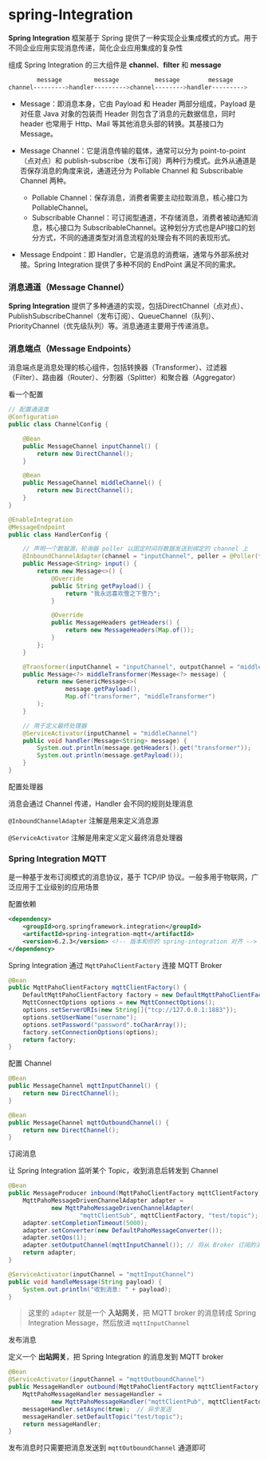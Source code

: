 # spring-Integration

**Spring Integration** 框架基于 Spring 提供了一种实现企业集成模式的方式。用于不同企业应用实现消息传递，简化企业应用集成的复杂性

组成 Spring Integration 的三大组件是 **channel**、**filter** 和 **message**

```sh
		message			message			 message		message
channel--------->handler--------->channel-------->handler--------->

```

- Message：即消息本身，它由 Payload 和 Header 两部分组成，Payload 是对任意 Java 对象的包装而 Header 则包含了消息的元数据信息，同时 header 也常用于 Http、Mail 等其他消息头部的转换。其基接口为 Message<T>。

- Message Channel：它是消息传输的载体，通常可以分为 point-to-point（点对点）和 publish-subscribe（发布订阅）两种行为模式。此外从通道是否保存消息的角度来说，通道还分为 Pollable Channel 和 Subscribable Channel 两种。
  - Pollable Channel：保存消息，消费者需要主动拉取消息，核心接口为 PollableChannel。
  - Subscribable Channel：可订阅型通道，不存储消息，消费者被动通知消息，核心接口为 SubscribableChannel。这种划分方式也是API接口的划分方式，不同的通道类型对消息流程的处理会有不同的表现形式。

- Message Endpoint：即 Handler，它是消息的消费端，通常与外部系统对接。Spring Integration 提供了多种不同的 EndPoint 满足不同的需求。

### 消息通道（Message Channel）

**Spring Integration** 提供了多种通道的实现，包括DirectChannel（点对点）、PublishSubscribeChannel（发布订阅）、QueueChannel（队列）、PriorityChannel（优先级队列）等。消息通道主要用于传递消息。

### 消息端点（Message Endpoints）

消息端点是消息处理的核心组件，包括转换器（Transformer）、过滤器（Filter）、路由器（Router）、分割器（Splitter）和聚合器（Aggregator）

看一个配置 

```java
// 配置通道类
@Configuration
public class ChannelConfig {

    @Bean
    public MessageChannel inputChannel() {
        return new DirectChannel();
    }

    @Bean
    public MessageChannel middleChannel() {
        return new DirectChannel();
    }
}
```

```java
@EnableIntegration
@MessageEndpoint
public class HandlerConfig {

    // 声明一个数据源，轮询器 poller 以固定时间将数据发送到绑定的 channel 上
    @InboundChannelAdapter(channel = "inputChannel", poller = @Poller(fixedRate = "500"))
    public Message<String> input() {
        return new Message<>() {
            @Override
            public String getPayload() {
                return "我永远喜欢雪之下雪乃";
            }

            @Override
            public MessageHeaders getHeaders() {
                return new MessageHeaders(Map.of());
            }
        };
    }

    @Transformer(inputChannel = "inputChannel", outputChannel = "middleChannel")
    public Message<?> middleTransformer(Message<?> message) {
        return new GenericMessage<>(
                message.getPayload(),
                Map.of("transformer", "middleTransformer")
        );
    }

    // 用于定义最终处理器
    @ServiceActivator(inputChannel = "middleChannel")
    public void handler(Message<String> message) {
        System.out.println(message.getHeaders().get("transformer"));
        System.out.println(message.getPayload());
    }
}
```

配置处理器

消息会通过 Channel 传递，Handler 会不同的规则处理消息

`@InboundChannelAdapter` 注解是用来定义消息源

`@ServiceActivator` 注解是用来定义定义最终消息处理器 

### Spring Integration MQTT

是一种基于发布订阅模式的消息协议，基于 TCP/IP 协议。一般多用于物联网，广泛应用于工业级别的应用场景

配置依赖

```xml
<dependency>
    <groupId>org.springframework.integration</groupId>
    <artifactId>spring-integration-mqtt</artifactId>
    <version>6.2.3</version> <!-- 版本和你的 spring-integration 对齐 -->
</dependency>
```

Spring Integration 通过 `MqttPahoClientFactory` 连接 MQTT Broker

```java
@Bean
public MqttPahoClientFactory mqttClientFactory() {
    DefaultMqttPahoClientFactory factory = new DefaultMqttPahoClientFactory();
    MqttConnectOptions options = new MqttConnectOptions();
    options.setServerURIs(new String[]{"tcp://127.0.0.1:1883"});
    options.setUserName("username");
    options.setPassword("password".toCharArray());
    factory.setConnectionOptions(options);
    return factory;
}
```

配置 Channel 

```java
@Bean
public MessageChannel mqttInputChannel() {
    return new DirectChannel();
}

@Bean
public MessageChannel mqttOutboundChannel() {
    return new DirectChannel();
}
```

订阅消息

让 Spring Integration 监听某个 Topic，收到消息后转发到 Channel

```java
@Bean
public MessageProducer inbound(MqttPahoClientFactory mqttClientFactory) {
    MqttPahoMessageDrivenChannelAdapter adapter =
            new MqttPahoMessageDrivenChannelAdapter(
                    "mqttClientSub", mqttClientFactory, "test/topic");
    adapter.setCompletionTimeout(5000);
    adapter.setConverter(new DefaultPahoMessageConverter());
    adapter.setQos(1);
    adapter.setOutputChannel(mqttInputChannel()); // 将从 Broker 订阅的消息发送到 mqttInputChannel 通道
    return adapter;
}

@ServiceActivator(inputChannel = "mqttInputChannel")
public void handleMessage(String payload) {
    System.out.println("收到消息: " + payload);
}
```

> 这里的 `adapter` 就是一个 **入站网关**，把 MQTT broker 的消息转成 Spring Integration Message，然后放进 `mqttInputChannel`

发布消息

定义一个 **出站网关**，把 Spring Integration 的消息发到 MQTT broker

```java
@Bean
@ServiceActivator(inputChannel = "mqttOutboundChannel")
public MessageHandler outbound(MqttPahoClientFactory mqttClientFactory) {
    MqttPahoMessageHandler messageHandler =
            new MqttPahoMessageHandler("mqttClientPub", mqttClientFactory);
    messageHandler.setAsync(true);  // 异步发送
    messageHandler.setDefaultTopic("test/topic");
    return messageHandler;
}
```

发布消息时只需要把消息发送到 `mqttOutboundChannel` 通道即可

[](https://blog.csdn.net/weixin_55344375/article/details/146569230?ops_request_misc=elastic_search_misc&request_id=1ef3fd4b95370adcf4d0710abfce52ed&biz_id=0&utm_medium=distribute.pc_search_result.none-task-blog-2~all~sobaiduend~default-2-146569230-null-null.142^v102^pc_search_result_base3&utm_term=Spring%20Integration&spm=1018.2226.3001.4187)

[](https://www.tony-bro.com/posts/1578338213/index.html)